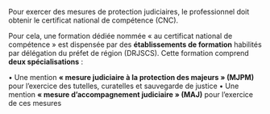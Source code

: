 Pour exercer des mesures de protection judiciaires, le professionnel doit obtenir le certificat national de compétence (CNC).

Pour cela, une formation dédiée nommée « au certificat national de compétence » est dispensée par des **établissements de formation** habilités par délégation du préfet de région (DRJSCS). Cette formation comprend **deux spécialisations** :

• Une mention **« mesure judiciaire à la protection des majeurs » (MJPM)** pour l’exercice des tutelles, curatelles et sauvegarde de justice
• Une mention **« mesure d’accompagnement judiciaire » (MAJ)** pour l’exercice de ces mesures
